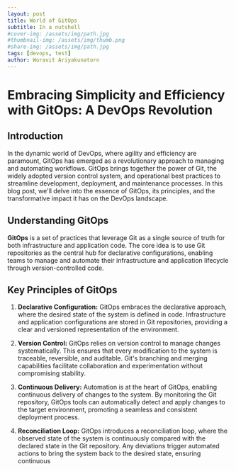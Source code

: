 ```yaml
---
layout: post
title: World of GitOps
subtitle: In a nutshell
#cover-img: /assets/img/path.jpg
#thumbnail-img: /assets/img/thumb.png
#share-img: /assets/img/path.jpg
tags: [devops, test]
author: Woravit Ariyakunatorn
---
```


# Embracing Simplicity and Efficiency with GitOps: A DevOps Revolution

## Introduction

In the dynamic world of DevOps, where agility and efficiency are paramount, GitOps has emerged as a revolutionary approach to managing and automating workflows. GitOps brings together the power of Git, the widely adopted version control system, and operational best practices to streamline development, deployment, and maintenance processes. In this blog post, we'll delve into the essence of GitOps, its principles, and the transformative impact it has on the DevOps landscape.

## Understanding GitOps

**GitOps** is a set of practices that leverage Git as a single source of truth for both infrastructure and application code. The core idea is to use Git repositories as the central hub for declarative configurations, enabling teams to manage and automate their infrastructure and application lifecycle through version-controlled code.

## Key Principles of GitOps

1. **Declarative Configuration:**
   GitOps embraces the declarative approach, where the desired state of the system is defined in code. Infrastructure and application configurations are stored in Git repositories, providing a clear and versioned representation of the environment.

2. **Version Control:**
   GitOps relies on version control to manage changes systematically. This ensures that every modification to the system is traceable, reversible, and auditable. Git's branching and merging capabilities facilitate collaboration and experimentation without compromising stability.

3. **Continuous Delivery:**
   Automation is at the heart of GitOps, enabling continuous delivery of changes to the system. By monitoring the Git repository, GitOps tools can automatically detect and apply changes to the target environment, promoting a seamless and consistent deployment process.

4. **Reconciliation Loop:**
   GitOps introduces a reconciliation loop, where the observed state of the system is continuously compared with the declared state in the Git repository. Any deviations trigger automated actions to bring the system back to the desired state, ensuring continuous
